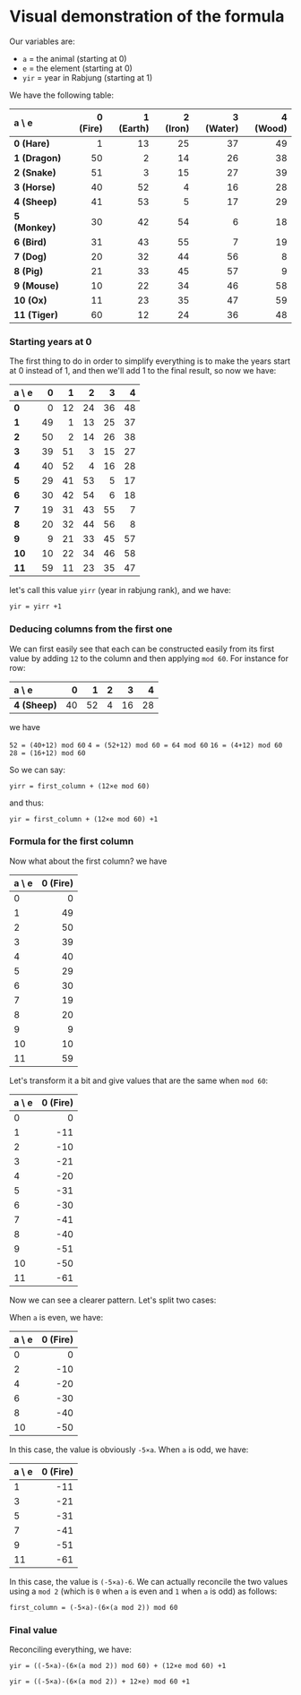 # Visual demonstration of the formula

Our variables are:
- `a` = the animal (starting at 0)
- `e` = the element (starting at 0)
- `yir` = year in Rabjung (starting at 1)

We have the following table:

|     a \\ e    | 0 (Fire) | 1 (Earth) | 2 (Iron) | 3 (Water) | 4 (Wood) |
| :------ |-----:| -----:| ----:| -----:| ----:|
|**0 (Hare)** |1 |13 |25 |37 |49|
|**1 (Dragon)** |50 |2 |14 |26 |38|
|**2 (Snake)** |51 |3 |15 |27 |39|
|**3 (Horse)** |40 |52 |4 |16 |28|
|**4 (Sheep)** |41 |53 |5 |17 |29|
|**5 (Monkey)** |30 |42 |54 |6 |18|
|**6 (Bird)** |31 |43 |55 |7 |19|
|**7 (Dog)** |20 |32 |44 |56 |8|
|**8 (Pig)** |21 |33 |45 |57 |9|
|**9 (Mouse)** |10 |22 |34 |46 |58|
|**10 (Ox)** |11 |23 |35 |47 |59|
|**11 (Tiger)** |60 |12 |24 |36 |48|

### Starting years at 0

The first thing to do in order to simplify everything is to make the years start at 0 instead of 1, and then we'll add 1 to the final result, so now we have:

|    a \\ e     | 0 | 1 | 2 | 3 | 4 |
| :------ |-----:| -----:| ----:| -----:| ----:|
|**0** |0 |12 |24 |36 |48|
|**1** |49 |1 |13 |25 |37|
|**2** |50 |2 |14 |26 |38|
|**3** |39 |51 |3 |15 |27|
|**4** |40 |52 |4 |16 |28|
|**5** |29 |41 |53 |5 |17|
|**6** |30 |42 |54 |6 |18|
|**7** |19 |31 |43 |55 |7|
|**8** |20 |32 |44 |56 |8|
|**9** |9 |21 |33 |45 |57|
|**10** |10 |22 |34 |46 |58|
|**11** |59 |11 |23 |35 |47|

let's call this value `yirr` (year in rabjung rank), and we have:

```
yir = yirr +1
```

### Deducing columns from the first one

We can first easily see that each can be constructed easily from its first value by adding `12` to the column and then applying `mod 60`. For instance for row:

|   a \\ e   | 0 | 1 | 2 | 3 | 4 |
| :------ |-----:| -----:| ----:| -----:| ----:|
|**4 (Sheep)** |40 |52 |4 |16 |28|

we have

`52 = (40+12) mod 60`
`4 = (52+12) mod 60 = 64 mod 60`
`16 = (4+12) mod 60`
`28 = (16+12) mod 60`

So we can say:

```
yirr = first_column + (12×e mod 60)
```

and thus:

```
yir = first_column + (12×e mod 60) +1
```


### Formula for the first column

Now what about the first column? we have

|   a \\ e  | 0  (Fire) |
| :--- |-----:|
|0|0 |
|1|49 |
|2|50 |
|3|39 |
|4|40 |
|5|29 |
|6|30 |
|7|19 |
|8|20 |
|9|9 |
|10|10 |
|11|59 |

Let's transform it a bit and give values that are the same when `mod 60`:

|   a \\ e  | 0  (Fire) |
| :--- |-----:|
|0|0 |
|1|-11 |
|2|-10 |
|3|-21 |
|4|-20 |
|5|-31 |
|6|-30 |
|7|-41 |
|8|-40 |
|9|-51 |
|10|-50 |
|11|-61 |

Now we can see a clearer pattern. Let's split two cases:

When `a` is even, we have:

|   a \\ e  | 0  (Fire) |
| :--- |-----:|
|0|0 |
|2|-10 |
|4|-20 |
|6|-30 |
|8|-40 |
|10|-50 |

In this case, the value is obviously `-5×a`. When `a` is odd, we have:

|   a \\ e  | 0  (Fire) |
| :--- |-----:|
|1|-11 |
|3|-21 |
|5|-31 |
|7|-41 |
|9|-51 |
|11|-61 |

In this case, the value is `(-5×a)-6`. We can actually reconcile the two values using a `mod 2` (which is `0` when `a` is even and `1` when `a` is odd) as follows:

```
first_column = (-5×a)-(6×(a mod 2)) mod 60
```

### Final value

Reconciling everything, we have:

```
yir = ((-5×a)-(6×(a mod 2)) mod 60) + (12×e mod 60) +1

yir = ((-5×a)-(6×(a mod 2)) + 12×e) mod 60 +1
```
